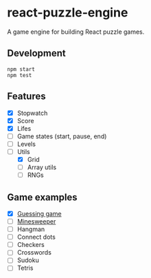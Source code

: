 # react-puzzle-engine

A game engine for building React puzzle games.

## Development

```
npm start
npm test
```

## Features

- [x] Stopwatch
- [x] Score
- [x] Lifes
- [ ] Game states (start, pause, end)
- [ ] Levels
- [ ] Utils
    - [x] Grid
    - [ ] Array utils
    - [ ] RNGs

## Game examples
- [x] [Guessing game](src/examples/guessing/Guessing.tsx)
- [ ] [Minesweeper](src/examples/minesweeper/Minesweeper.tsx)
- [ ] Hangman
- [ ] Connect dots
- [ ] Checkers
- [ ] Crosswords
- [ ] Sudoku
- [ ] Tetris
